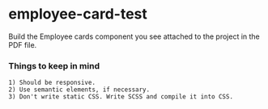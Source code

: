 # employee-card-test

Build the Employee cards component you see attached to the project in the PDF file.

### Things to keep in mind

    1) Should be responsive.
    2) Use semantic elements, if necessary. 
    3) Don't write static CSS. Write SCSS and compile it into CSS. 